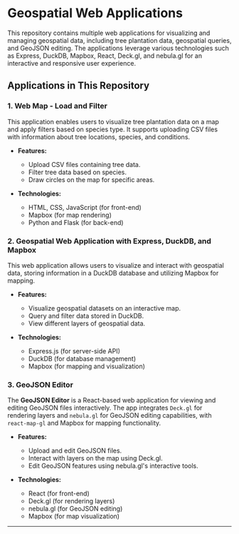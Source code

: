 # Geospatial Web Applications

This repository contains multiple web applications for visualizing and managing geospatial data, including tree plantation data, geospatial queries, and GeoJSON editing. The applications leverage various technologies such as Express, DuckDB, Mapbox, React, Deck.gl, and nebula.gl for an interactive and responsive user experience.

## Applications in This Repository

### 1. **Web Map - Load and Filter**
This application enables users to visualize tree plantation data on a map and apply filters based on species type. It supports uploading CSV files with information about tree locations, species, and conditions.

- **Features:**
  - Upload CSV files containing tree data.
  - Filter tree data based on species.
  - Draw circles on the map for specific areas.
  
- **Technologies:**
  - HTML, CSS, JavaScript (for front-end)
  - Mapbox (for map rendering)
  - Python and Flask (for back-end)

### 2. **Geospatial Web Application with Express, DuckDB, and Mapbox**
This web application allows users to visualize and interact with geospatial data, storing information in a DuckDB database and utilizing Mapbox for mapping.

- **Features:**
  - Visualize geospatial datasets on an interactive map.
  - Query and filter data stored in DuckDB.
  - View different layers of geospatial data.
  
- **Technologies:**
  - Express.js (for server-side API)
  - DuckDB (for database management)
  - Mapbox (for mapping and visualization)

### 3. **GeoJSON Editor**
The **GeoJSON Editor** is a React-based web application for viewing and editing GeoJSON files interactively. The app integrates `Deck.gl` for rendering layers and `nebula.gl` for GeoJSON editing capabilities, with `react-map-gl` and Mapbox for mapping functionality.

- **Features:**
  - Upload and edit GeoJSON files.
  - Interact with layers on the map using Deck.gl.
  - Edit GeoJSON features using nebula.gl's interactive tools.
  
- **Technologies:**
  - React (for front-end)
  - Deck.gl (for rendering layers)
  - nebula.gl (for GeoJSON editing)
  - Mapbox (for map visualization)

---